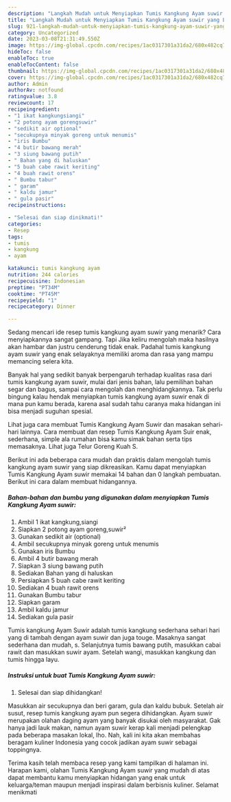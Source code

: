 ```yaml
---
description: "Langkah Mudah untuk Menyiapkan Tumis Kangkung Ayam suwir yang Lezat"
title: "Langkah Mudah untuk Menyiapkan Tumis Kangkung Ayam suwir yang Lezat"
slug: 921-langkah-mudah-untuk-menyiapkan-tumis-kangkung-ayam-suwir-yang-lezat
category: Uncategorized
date: 2023-03-08T21:31:49.550Z
image: https://img-global.cpcdn.com/recipes/1ac0317301a31da2/680x482cq70/tumis-kangkung-ayam-suwir-foto-resep-utama.jpg
hideToc: false
enableToc: true
enableTocContent: false
thumbnail: https://img-global.cpcdn.com/recipes/1ac0317301a31da2/680x482cq70/tumis-kangkung-ayam-suwir-foto-resep-utama.jpg
cover: https://img-global.cpcdn.com/recipes/1ac0317301a31da2/680x482cq70/tumis-kangkung-ayam-suwir-foto-resep-utama.jpg
author: Admin
authorAv: notfound
ratingvalue: 3.8
reviewcount: 17
recipeingredient:
- "1 ikat kangkungsiangi"
- "2 potong ayam gorengsuwir"
- "sedikit air optional"
- "secukupnya minyak goreng untuk menumis"
- "iris Bumbu"
- "4 butir bawang merah"
- "3 siung bawang putih"
- " Bahan yang di haluskan"
- "5 buah cabe rawit keriting"
- "4 buah rawit orens"
- " Bumbu tabur"
- " garam"
- " kaldu jamur"
- " gula pasir"
recipeinstructions:

- "Selesai dan siap dinikmati!"
categories:
- Resep
tags:
- tumis
- kangkung
- ayam

katakunci: tumis kangkung ayam 
nutrition: 244 calories
recipecuisine: Indonesian
preptime: "PT34M"
cooktime: "PT45M"
recipeyield: "1"
recipecategory: Dinner

---
```



Sedang mencari ide resep tumis kangkung ayam suwir yang menarik? Cara menyiapkannya sangat gampang. Tapi Jika keliru mengolah maka hasilnya akan hambar dan justru cenderung tidak enak. Padahal tumis kangkung ayam suwir yang enak selayaknya memiliki aroma dan rasa yang mampu memancing selera kita.


Banyak hal yang sedikit banyak berpengaruh terhadap kualitas rasa dari tumis kangkung ayam suwir, mulai dari jenis bahan, lalu pemilihan bahan segar dan bagus, sampai cara mengolah dan menghidangkannya. Tak perlu bingung kalau hendak menyiapkan tumis kangkung ayam suwir enak di mana pun kamu berada, karena asal sudah tahu caranya maka hidangan ini bisa menjadi suguhan spesial.

Lihat juga cara membuat Tumis Kangkung Ayam Suwir dan masakan sehari-hari lainnya. Cara membuat dan resep Tumis Kangkung Ayam Suir enak, sederhana, simple ala rumahan bisa kamu simak bahan serta tips memasaknya. Lihat juga Telur Goreng Kuah S.


Berikut ini ada beberapa cara mudah dan praktis dalam mengolah tumis kangkung ayam suwir yang siap dikreasikan. Kamu dapat menyiapkan Tumis Kangkung Ayam suwir memakai 14 bahan dan 0 langkah pembuatan. Berikut ini cara dalam membuat hidangannya.

<!--inarticleads1-->

##### Bahan-bahan dan bumbu yang digunakan dalam menyiapkan Tumis Kangkung Ayam suwir:

1. Ambil 1 ikat kangkung,siangi
1. Siapkan 2 potong ayam goreng,suwir²
1. Gunakan sedikit air (optional)
1. Ambil secukupnya minyak goreng untuk menumis
1. Gunakan iris Bumbu
1. Ambil 4 butir bawang merah
1. Siapkan 3 siung bawang putih
1. Sediakan  Bahan yang di haluskan
1. Persiapkan 5 buah cabe rawit keriting
1. Sediakan 4 buah rawit orens
1. Gunakan  Bumbu tabur
1. Siapkan  garam
1. Ambil  kaldu jamur
1. Sediakan  gula pasir


Tumis kangkung Ayam Suwir adalah tumis kangkung sederhana sehari hari yang di tambah dengan ayam suwir dan juga touge. Masaknya sangat sederhana dan mudah, s. Selanjutnya tumis bawang putih, masukkan cabai rawit dan masukkan suwir ayam. Setelah wangi, masukkan kangkung dan tumis hingga layu. 

<!--inarticleads2-->

##### Instruksi untuk buat Tumis Kangkung Ayam suwir:


1. Selesai dan siap dihidangkan!

Masukkan air secukupnya dan beri garam, gula dan kaldu bubuk. Setelah air susut, resep tumis kangkung ayam pun segera dihidangkan. Ayam suwir merupakan olahan daging ayam yang banyak disukai oleh masyarakat. Gak hanya jadi lauk makan, namun ayam suwir kerap kali menjadi pelengkap pada beberapa masakan lokal, lho. Nah, kali ini kita akan membahas beragam kuliner Indonesia yang cocok jadikan ayam suwir sebagai toppingnya. 

Terima kasih telah membaca resep yang kami tampilkan di halaman ini. Harapan kami, olahan Tumis Kangkung Ayam suwir yang mudah di atas dapat membantu kamu menyiapkan hidangan yang enak untuk keluarga/teman maupun menjadi inspirasi dalam berbisnis kuliner. Selamat menikmati
